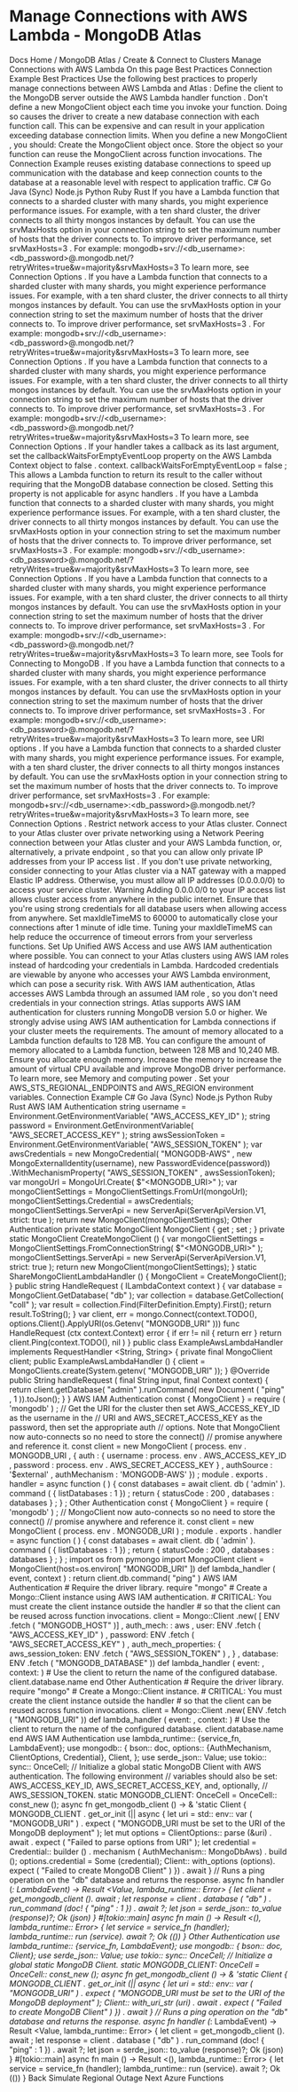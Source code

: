 # Manage Connections with AWS Lambda - MongoDB Atlas


Docs Home / MongoDB Atlas / Create & Connect to Clusters Manage Connections with AWS Lambda On this page Best Practices Connection Example Best Practices Use the following best practices to properly manage connections
between AWS Lambda and Atlas : Define the client to the MongoDB server outside
the AWS Lambda handler function . Don't define a new MongoClient object each time you invoke your
function. Doing so causes the driver to create a new database
connection with each function call. This can be expensive and
can result in your application exceeding database connection limits.
When you define a new MongoClient , you should: Create the MongoClient object once. Store the object so your function can reuse the MongoClient across function invocations. The Connection Example reuses existing
database connections to speed up communication with the database and
keep connection counts to the database at a reasonable level with
respect to application traffic. C# Go Java (Sync) Node.js Python Ruby Rust If you have a Lambda function that connects to a sharded cluster
with many shards, you might experience performance issues. For
example, with a ten shard cluster, the driver connects to all thirty mongos instances by default. You can use the srvMaxHosts option in your connection string to set the maximum number of hosts
that the driver connects to. To improve driver performance, set srvMaxHosts=3 . For example: mongodb+srv://<db_username>:<db_password>@<clusterName>.mongodb.net/?retryWrites=true&w=majority&srvMaxHosts=3 To learn more, see Connection Options . If you have a Lambda function that connects to a sharded cluster
with many shards, you might experience performance issues. For
example, with a ten shard cluster, the driver connects to all thirty mongos instances by default. You can use the srvMaxHosts option in your connection string to set the maximum number of hosts
that the driver connects to. To improve driver performance, set srvMaxHosts=3 . For example: mongodb+srv://<db_username>:<db_password>@<clusterName>.mongodb.net/?retryWrites=true&w=majority&srvMaxHosts=3 To learn more, see Connection Options . If you have a Lambda function that connects to a sharded cluster
with many shards, you might experience performance issues. For
example, with a ten shard cluster, the driver connects to all thirty mongos instances by default. You can use the srvMaxHosts option in your connection string to set the maximum number of hosts
that the driver connects to. To improve driver performance, set srvMaxHosts=3 . For example: mongodb+srv://<db_username>:<db_password>@<clusterName>.mongodb.net/?retryWrites=true&w=majority&srvMaxHosts=3 To learn more, see Connection Options . If your handler takes a callback as its last argument, set the callbackWaitsForEmptyEventLoop property on the AWS Lambda Context object to false . context. callbackWaitsForEmptyEventLoop = false ; This allows a Lambda function to return its result to the caller
without requiring that the MongoDB database connection be closed.
Setting this property is not applicable for async handlers . If you have a Lambda function that connects to a sharded cluster
with many shards, you might experience performance issues. For
example, with a ten shard cluster, the driver connects to all thirty mongos instances by default. You can use the srvMaxHosts option in your connection string to set the maximum number of hosts
that the driver connects to. To improve driver performance, set srvMaxHosts=3 . For example: mongodb+srv://<db_username>:<db_password>@<clusterName>.mongodb.net/?retryWrites=true&w=majority&srvMaxHosts=3 To learn more, see Connection Options . If you have a Lambda function that connects to a sharded cluster
with many shards, you might experience performance issues. For
example, with a ten shard cluster, the driver connects to all thirty mongos instances by default. You can use the srvMaxHosts option in your connection string to set the maximum number of hosts
that the driver connects to. To improve driver performance, set srvMaxHosts=3 . For example: mongodb+srv://<db_username>:<db_password>@<clusterName>.mongodb.net/?retryWrites=true&w=majority&srvMaxHosts=3 To learn more, see Tools for Connecting to MongoDB . If you have a Lambda function that connects to a sharded cluster
with many shards, you might experience performance issues. For
example, with a ten shard cluster, the driver connects to all thirty mongos instances by default. You can use the srvMaxHosts option in your connection string to set the maximum number of hosts
that the driver connects to. To improve driver performance, set srvMaxHosts=3 . For example: mongodb+srv://<db_username>:<db_password>@<clusterName>.mongodb.net/?retryWrites=true&w=majority&srvMaxHosts=3 To learn more, see URI options . If you have a Lambda function that connects to a sharded cluster
with many shards, you might experience performance issues. For
example, with a ten shard cluster, the driver connects to all thirty mongos instances by default. You can use the srvMaxHosts option in your connection string to set the maximum number of hosts
that the driver connects to. To improve driver performance, set srvMaxHosts=3 . For example: mongodb+srv://<db_username>:<db_password>@<clusterName>.mongodb.net/?retryWrites=true&w=majority&srvMaxHosts=3 To learn more, see Connection Options . Restrict network access to your Atlas cluster. Connect to your Atlas cluster over private networking using a Network Peering connection between your Atlas cluster and your AWS Lambda function, or,
alternatively, a private endpoint ,
so that you can allow only private IP addresses from your IP access list . If you don't use private networking, consider connecting to your Atlas cluster via a NAT gateway with a mapped Elastic IP address. Otherwise, you must
allow all IP addresses (0.0.0.0/0) to access your service cluster. Warning Adding 0.0.0.0/0 to your IP access list allows cluster access from anywhere in the public internet.
Ensure that you're using strong credentials for all database
users when allowing access from anywhere. Set maxIdleTimeMS to 60000 to automatically close your connections after 1 minute
of idle time. Tuning your maxIdleTimeMS can help reduce the
occurrence of timeout errors from your serverless functions. Set Up Unified AWS Access and use AWS IAM authentication where possible. You can connect to your Atlas clusters using AWS IAM roles instead of hardcoding your credentials in Lambda. Hardcoded credentials are
viewable by anyone who accesses your AWS Lambda environment, which can pose
a security risk. With AWS IAM authentication, Atlas accesses AWS Lambda
through an assumed IAM role ,
so you don't need credentials in your connection strings. Atlas supports AWS IAM authentication for clusters running
MongoDB version 5.0 or higher. We strongly advise using AWS IAM
authentication for Lambda connections if your cluster meets the
requirements. The amount of memory allocated to a Lambda function defaults to 128
MB. You can configure the amount of memory allocated to a Lambda
function, between 128 MB and 10,240 MB. Ensure you allocate enough
memory. Increase the memory to increase the amount of virtual CPU
available and improve MongoDB driver performance. To learn more, see Memory and computing power . Set your AWS_STS_REGIONAL_ENDPOINTS and AWS_REGION environment
variables. Connection Example C# Go Java (Sync) Node.js Python Ruby Rust AWS IAM Authentication string username = Environment.GetEnvironmentVariable( "AWS_ACCESS_KEY_ID" ); string password = Environment.GetEnvironmentVariable( "AWS_SECRET_ACCESS_KEY" ); string awsSessionToken = Environment.GetEnvironmentVariable( "AWS_SESSION_TOKEN" ); var awsCredentials = new MongoCredential( "MONGODB-AWS" , new MongoExternalIdentity(username), new PasswordEvidence(password)) .WithMechanismProperty( "AWS_SESSION_TOKEN" , awsSessionToken); var mongoUrl = MongoUrl.Create( $"<MONGODB_URI>" ); var mongoClientSettings = MongoClientSettings.FromUrl(mongoUrl); mongoClientSettings.Credential = awsCredentials; mongoClientSettings.ServerApi = new ServerApi(ServerApiVersion.V1, strict: true ); return new MongoClient(mongoClientSettings); Other Authentication private static MongoClient MongoClient { get ; set ; } private static MongoClient CreateMongoClient () { var mongoClientSettings = MongoClientSettings.FromConnectionString( $"<MONGODB_URI>" ); mongoClientSettings.ServerApi = new ServerApi(ServerApiVersion.V1, strict: true ); return new MongoClient(mongoClientSettings); } static ShareMongoClientLambdaHandler () { MongoClient = CreateMongoClient(); } public string HandleRequest ( ILambdaContext context ) { var database = MongoClient.GetDatabase( "db" ); var collection = database.GetCollection<BsonDocument>( "coll" ); var result = collection.Find(FilterDefinition<BsonDocument>.Empty).First(); return result.ToString(); } var client, err = mongo.Connect(context.TODO(), options.Client().ApplyURI(os.Getenv( "MONGODB_URI" ))) func HandleRequest (ctx context.Context) error { if err != nil { return err } return client.Ping(context.TODO(), nil ) } public class ExampleAwsLambdaHandler implements RequestHandler <String, String> { private final MongoClient client; public ExampleAwsLambdaHandler () { client = MongoClients.create(System.getenv( "MONGODB_URI" )); } @Override public String handleRequest ( final String input, final Context context) { return client.getDatabase( "admin" ).runCommand( new Document ( "ping" , 1 )).toJson(); } } AWS IAM Authentication const { MongoClient } = require ( 'mongodb' ) ; // Get the URI for the cluster then set AWS_ACCESS_KEY_ID as the username in the // URI and AWS_SECRET_ACCESS_KEY as the password, then set the appropriate auth // options. Note that MongoClient now auto-connects so no need to store the connect() // promise anywhere and reference it. const client = new MongoClient ( process. env . MONGODB_URI , { auth : { username : process. env . AWS_ACCESS_KEY_ID , password : process. env . AWS_SECRET_ACCESS_KEY } , authSource : '$external' , authMechanism : 'MONGODB-AWS' }) ; module . exports . handler = async function ( ) { const databases = await client. db ( 'admin' ). command ( { listDatabases : 1 }) ; return { statusCode : 200 , databases : databases } ; } ; Other Authentication const { MongoClient } = require ( 'mongodb' ) ; // MongoClient now auto-connects so no need to store the connect() // promise anywhere and reference it. const client = new MongoClient ( process. env . MONGODB_URI ) ; module . exports . handler = async function ( ) { const databases = await client. db ( 'admin' ). command ( { listDatabases : 1 }) ; return { statusCode : 200 , databases : databases } ; } ; import os from pymongo import MongoClient client = MongoClient(host=os.environ[ "MONGODB_URI" ]) def lambda_handler ( event, context ) : return client.db.command( "ping" ) AWS IAM Authentication # Require the driver library. require "mongo" # Create a Mongo::Client instance using AWS IAM authentication. # CRITICAL: You must create the client instance outside the handler # so that the client can be reused across function invocations. client = Mongo::Client .new( [ ENV .fetch ( "MONGODB_HOST" )] , auth_mech: : aws , user: ENV .fetch ( "AWS_ACCESS_KEY_ID" ) , password: ENV .fetch ( "AWS_SECRET_ACCESS_KEY" ) , auth_mech_properties: { aws_session_token: ENV .fetch ( "AWS_SESSION_TOKEN" ) , } , database: ENV .fetch ( "MONGODB_DATABASE" )) def lambda_handler ( event: , context: ) # Use the client to return the name of the configured database. client.database.name end Other Authentication # Require the driver library. require "mongo" # Create a Mongo::Client instance. # CRITICAL: You must create the client instance outside the handler # so that the client can be reused across function invocations. client = Mongo::Client .new( ENV .fetch ( "MONGODB_URI" )) def lambda_handler ( event: , context: ) # Use the client to return the name of the configured database. client.database.name end AWS IAM Authentication use lambda_runtime:: {service_fn, LambdaEvent}; use mongodb:: { bson:: doc, options:: {AuthMechanism, ClientOptions, Credential}, Client, }; use serde_json:: Value; use tokio:: sync:: OnceCell; // Initialize a global static MongoDB Client with AWS authentication. The following environment // variables should also be set: AWS_ACCESS_KEY_ID, AWS_SECRET_ACCESS_KEY, and, optionally, // AWS_SESSION_TOKEN. static MONGODB_CLIENT: OnceCell<Client> = OnceCell:: const_new (); async fn get_mongodb_client () -> & 'static Client { MONGODB_CLIENT . get_or_init (|| async { let uri = std:: env:: var ( "MONGODB_URI" ) . expect ( "MONGODB_URI must be set to the URI of the MongoDB deployment" ); let mut options = ClientOptions:: parse (&uri) . await . expect ( "Failed to parse options from URI" ); let credential = Credential:: builder () . mechanism ( AuthMechanism:: MongoDbAws) . build (); options.credential = Some (credential); Client:: with_options (options). expect ( "Failed to create MongoDB Client" ) }) . await } // Runs a ping operation on the "db" database and returns the response. async fn handler (_: LambdaEvent<Value>) -> Result <Value, lambda_runtime:: Error> { let client = get_mongodb_client (). await ; let response = client . database ( "db" ) . run_command (doc! { "ping" : 1 }) . await ?; let json = serde_json:: to_value (response)?; Ok (json) } #[tokio::main] async fn main () -> Result <(), lambda_runtime:: Error> { let service = service_fn (handler); lambda_runtime:: run (service). await ?; Ok (()) } Other Authentication use lambda_runtime:: {service_fn, LambdaEvent}; use mongodb:: { bson:: doc, Client}; use serde_json:: Value; use tokio:: sync:: OnceCell; // Initialize a global static MongoDB Client. static MONGODB_CLIENT: OnceCell<Client> = OnceCell:: const_new (); async fn get_mongodb_client () -> & 'static Client { MONGODB_CLIENT . get_or_init (|| async { let uri = std:: env:: var ( "MONGODB_URI" ) . expect ( "MONGODB_URI must be set to the URI of the MongoDB deployment" ); Client:: with_uri_str (uri) . await . expect ( "Failed to create MongoDB Client" ) }) . await } // Runs a ping operation on the "db" database and returns the response. async fn handler (_: LambdaEvent<Value>) -> Result <Value, lambda_runtime:: Error> { let client = get_mongodb_client (). await ; let response = client . database ( "db" ) . run_command (doc! { "ping" : 1 }) . await ?; let json = serde_json:: to_value (response)?; Ok (json) } #[tokio::main] async fn main () -> Result <(), lambda_runtime:: Error> { let service = service_fn (handler); lambda_runtime:: run (service). await ?; Ok (()) } Back Simulate Regional Outage Next Azure Functions

